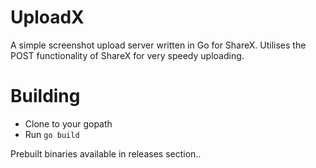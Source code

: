 UploadX
======

A simple screenshot upload server written in Go for ShareX. Utilises the POST functionality of ShareX for very speedy uploading.

Building
========

* Clone to your gopath
* Run `go build`

Prebuilt binaries available in releases section..
